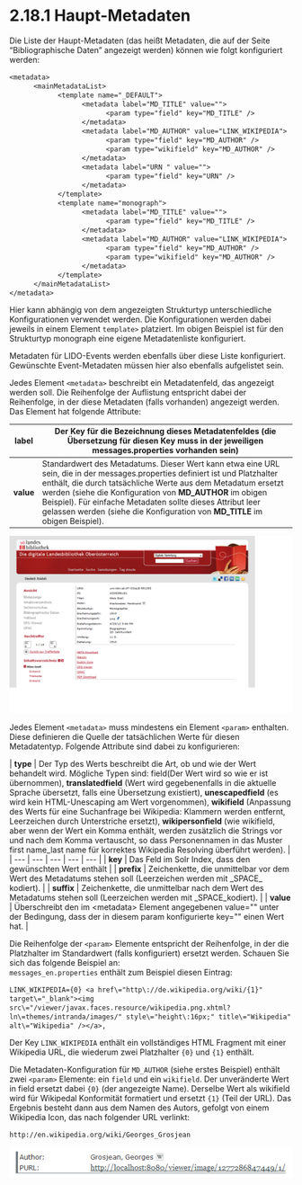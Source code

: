 # 2.18.1 Haupt-Metadaten

Die Liste der Haupt-Metadaten \(das heißt Metadaten, die auf der Seite “Bibliographische Daten” angezeigt werden\) können wie folgt konfiguriert werden:

```markup
<metadata>
      <mainMetadataList>
            <template name="_DEFAULT">
                  <metadata label="MD_TITLE" value="">
                        <param type="field" key="MD_TITLE" />
                  </metadata>
                  <metadata label="MD_AUTHOR" value="LINK_WIKIPEDIA">
                        <param type="field" key="MD_AUTHOR" />
                        <param type="wikifield" key="MD_AUTHOR" />
                  </metadata>
                  <metadata label="URN " value="">
                        <param type="field" key="URN" />
                  </metadata>
            </template>
            <template name="monograph">
                  <metadata label="MD_TITLE" value="">
                        <param type="field" key="MD_TITLE" />
                  </metadata>
                  <metadata label="MD_AUTHOR" value="LINK_WIKIPEDIA">
                        <param type="field" key="MD_AUTHOR" />
                        <param type="wikifield" key="MD_AUTHOR" />
                  </metadata>
            </template>
      </mainMetadataList>
</metadata>
```

Hier kann abhängig von dem angezeigten Strukturtyp unterschiedliche Konfigurationen verwendet werden. Die Konfigurationen werden dabei jeweils in einem Element `template>` platziert. Im obigen Beispiel ist für den Strukturtyp monograph eine eigene Metadatenliste konfiguriert.

Metadaten für LIDO-Events werden ebenfalls über diese Liste konfiguriert. Gewünschte Event-Metadaten müssen hier also ebenfalls aufgelistet sein.

Jedes Element `<metadata>` beschreibt ein Metadatenfeld, das angezeigt werden soll. Die Reihenfolge der Auflistung entspricht dabei der Reihenfolge, in der diese Metadaten \(falls vorhanden\) angezeigt werden. Das Element hat folgende Attribute:

| **label** | Der Key für die Bezeichnung dieses Metadatenfeldes \(die Übersetzung für diesen Key muss in der jeweiligen **messages.properties** vorhanden sein\) |
| --- | --- |
| **value** | Standardwert des Metadatums. Dieser Wert kann etwa eine URL sein, die in der messages.properties definiert ist und Platzhalter enthält, die durch tatsächliche Werte aus dem Metadatum ersetzt werden \(siehe die Konfiguration von **MD\_AUTHOR** im obigen Beispiel\). Für einfache Metadaten sollte dieses Attribut leer gelassen werden \(siehe die Konfiguration von **MD\_TITLE** im obigen Beispiel\). |

![](../../.gitbook/assets/haupt-metadaten.png)

Jedes Element `<metadata>` muss mindestens ein Element `<param>` enthalten. Diese definieren die Quelle der tatsächlichen Werte für diesen Metadatentyp. Folgende Attribute sind dabei zu konfigurieren:

| **type** | Der Typ des Werts beschreibt die Art, ob und wie der Wert behandelt wird. Mögliche Typen sind: field\(Der Wert wird so wie er ist übernommen\),  **translatedfield** \(Wert wird gegebenenfalls in die aktuelle Sprache übersetzt, falls eine Übersetzung existiert\), **unescapedfield** \(es wird kein HTML-Unescaping am Wert vorgenommen\), **wikifield** \(Anpassung des Werts für eine Suchanfrage bei Wikipedia: Klammern werden entfernt, Leerzeichen durch Unterstriche ersetzt\), **wikipersonfield** \(wie wikifield, aber wenn der Wert ein Komma enthält, werden zusätzlich die Strings vor und nach dem Komma vertauscht, so dass Personennamen in das Muster first name\_last name für korrektes Wikipedia Resolving überführt werden\). |
| --- | --- | --- | --- | --- |
| **key** | Das Feld im Solr Index, dass den gewünschten Wert enthält |
| **prefix** | Zeichenkette, die unmittelbar vor dem Wert des Metadatums stehen soll \(Leerzeichen werden mit \_SPACE\_ kodiert\). |
| **suffix** | Zeichenkette, die unmittelbar nach dem Wert des Metadatums stehen soll \(Leerzeichen werden mit \_SPACE\_kodiert\). |
| **value** | Überschreibt den im &lt;metadata&gt; Element angegebenen value="" unter der Bedingung, dass der in diesem param konfigurierte key="" einen Wert hat. |

Die Reihenfolge der `<param>` Elemente entspricht der Reihenfolge, in der die Platzhalter im Standardwert \(falls konfiguriert\) ersetzt werden. Schauen Sie sich das folgende Beispiel an:  
`messages_en.properties` enthält zum Beispiel diesen Eintrag:

```text
LINK_WIKIPEDIA={0} <a href\="http\://de.wikipedia.org/wiki/{1}" target\="_blank"><img src\="/viewer/javax.faces.resource/wikipedia.png.xhtml?ln\=themes/intranda/images/" style\="height\:16px;" title\="Wikipedia" alt\="Wikipedia" /></a>,
```

Der Key `LINK_WIKIPEDIA` enthält ein vollständiges HTML Fragment mit einer Wikipedia URL, die wiederum zwei Platzhalter `{0}` und `{1}` enthält.

Die Metadaten-Konfiguration für `MD_AUTHOR` \(siehe erstes Beispiel\) enthält zwei `<param>` Elemente: ein `field` und ein `wikifield`. Der unveränderte Wert in field ersetzt dabei `{0}` \(der angezeigte Name\). Derselbe Wert als wikifield wird für Wikipedal Konformität formatiert und ersetzt `{1}` \(Teil der URL\). Das Ergebnis besteht dann aus dem Namen des Autors, gefolgt von einem Wikipedia Icon, das nach folgender URL verlinkt:

```text
http://en.wikipedia.org/wiki/Georges_Grosjean
```

![](../../.gitbook/assets/titelleiste-2.png)

